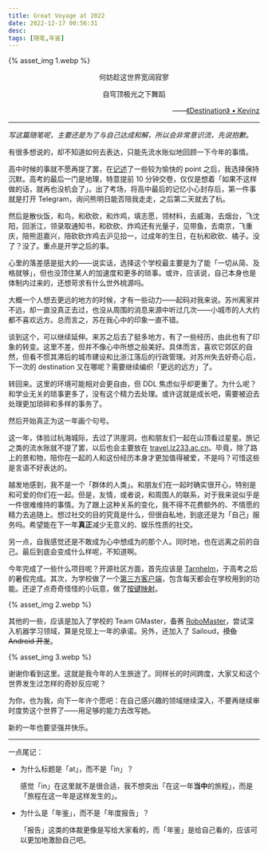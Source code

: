 ```yaml
---
title: Great Voyage at 2022
date: 2022-12-17 00:56:31
desc:
tags: [随笔,年鉴]
---
```


{% asset_img 1.webp %}

<p align="center">何妨趁这世界宽阔寂寥</p>

<p align="center">自穹顶极光之下舞蹈</p>

<p align="right">——<a href="https://music.163.com/song?id=447944103">《Destination》 • Kevinz</a></p>

---

*写这篇随笔呢，主要还是为了与自己达成和解，所以会非常意识流，先说抱歉。*

有很多想说的，却不知道如何去表达，只能先流水账似地回顾一下今年的事情。

高中时候的事就不愿再提了罢，在[记述](/2022/06/15/my-life-with-jiashan-senior-high-school/)了一些较为愉快的 point 之后，我选择保持沉默。高考的最后一门是地理，特意提前 10 分钟交卷，仅仅是想着「如果不这样做的话，就再也没机会了」。出了考场，将高中最后的记忆小心封存后，第一件事就是打开 Telegram，询问熊明日能否陪我走走，之后第二天就去了杭。

然后是散伙饭，和鸟，和砍砍，和炸鸡，填志愿，领材料，去威海，去烟台，飞沈阳，回浙江，领录取通知书，和砍砍、炸鸡还有光量子，见带鱼，去南京，飞重庆，陪熊逛嘉兴，陪砍砍炸鸡去沪见拾一，过成年的生日，在杭和砍砍、橘子。没了？没了。重点是开学之后的事。

心里的落差感是挺大的——说实话，选择这个学校最主要是为了能「一切从简、及格就够」，但也没顶住某人的加速度和更多的琐事。或许，应该说，自己本身也是体制内过来的，还想苛求有什么世外桃源吗。

大概一个人想去更远的地方的时候，才有一些动力——起码对我来说。苏州离家并不远，却一直没真正去过，也没从周围的消息来源中听过几次——小城市的人大约都不喜欢远方。总而言之，苏在我心中的印象一直不错。

谈到这个，可以继续延伸。来苏之后去了挺多地方，有了一些经历，由此也有了印象的转变。这里不差，但并不像心中所想之般美好。具体而言，喜欢它郊区的自然，但看不惯其滞后的城市建设和比浙江落后的行政管理。对苏州失去好奇心后，下一次的 destination 又在哪呢？需要继续编织「更远的远方」了。

转回来。这里的环境可能相对会更自由，但 DDL 焦虑似乎却更重了。为什么呢？和学业无关的琐事更多了，没有这个精力去处理。或许这就是成长吧，需要被迫去处理更加琐碎和多样的事务了。

然后开始真正为这一年画个句号。

这一年，体验过杭海城际，去过了洪崖洞，也和朋友们一起在山顶看过星星。旅记之类的流水账就不提了罢，以后也会主要放在 [travel.lz233.ac.cn](https://travel.lz233.ac.cn)。毕竟，除了路上的景和物，陪你在一起的人和这份经历本身才更加值得被爱，不是吗？可惜这些是言语不好表达的。

越发地感到，我不是一个「群体的人类」。和朋友们在一起时确实很开心，特别是和可爱的你们在一起。但是，友情，或者说，和周围人的联系，对于我来说似乎是一件很难维持的事情。为了跟上这种关系的变化，我不得不花费额外的、不情愿的精力去追随上。想过社交的目的究竟是什么，但很自私地，到底还是为「自己」服务吗。希望能在下一年**真正**减少无意义的、娱乐性质的社交。

另一点，自我感觉还是不敢成为心中想成为的那个人。同时地，也在远离之前的自己。最后到底会变成什么样呢，不知道啊。

今年完成了一些什么项目呢？开源社区方面，首先应该是 [Tarnhelm](https://tarnhelm.project.ac.cn)，于高考之后的暑假完成。其次，为学校做了一个[第三方客户端](https://github.com/lz233/yaxjtlu)，包含每天都会在学校用到的功能。还逆了点奇奇怪怪的小玩意，做了[按键映射](https://github.com/lz233/Calculator_AllWinnerA50)。

{% asset_img 2.webp %}

其他的一些，应该是加入了学校的 Team GMaster，备赛 [RoboMaster](https://www.robomaster.com)，尝试深入机器学习领域，算是兑现上一年的承诺。另外，还加入了 Sailoud，~~摸鱼 Android 开发~~。

{% asset_img 3.webp %}

谢谢你看到这里。这就是我今年的人生旅途了。同样长的时间跨度，大家又和这个世界发生过怎样的奇妙反应呢？

为你，也为我，向下一年许个愿吧：在自己感兴趣的领域继续深入，不要再继续审时度势这个世界了——用足够的能力去改写她。

新的一年也要坚强并快乐。

---

一点尾记：

- 为什么标题是「at」，而不是「in」？

  感觉「in」在这里就不是很合适，我不想突出「在这一年**当中**的旅程」，而是「旅程在这一年是这样发生的」。

- 为什么是「年鉴」，而不是「年度报告」？

  「报告」这类的体裁更像是写给大家看的，而「年鉴」是给自己看的，应该可以更加地激励自己吧。

